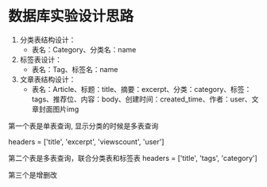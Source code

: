 # 数据库实验设计思路

1. 分类表结构设计： 
	- 表名：Category、分类名：name
2. 标签表设计： 
	- 表名：Tag、标签名：name
3. 文章表结构设计： 
	- 表名：Article、标题：title、摘要：excerpt、分类：category、标签：tags、推荐位、内容：body、创建时间：created_time、作者：user、文章封面图片img

第一个表是单表查询, 显示分类的时候是多表查询
<!--headers = ['title', 'excerpt', 'ctime', 'mtime', 'viewscount', 'user']-->
headers = ['title', 'excerpt', 'viewscount', 'user']

第二个表是多表查询，联合分类表和标签表
headers = ['title', 'tags', 'category']

第三个是增删改


